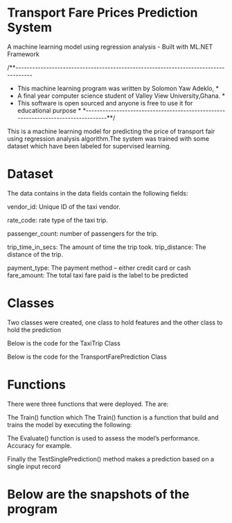 # Transport Fare Prices Prediction System
 A machine learning model using regression analysis - Built with ML.NET Framework
 
 /**------------------------------------------------------------------------------------
 * This machine learning program was written by Solomon Yaw Adeklo,                   *
 * A final year computer science student of Valley View University,Ghana.             * 
 * This software is open sourced and anyone is free to use it for educational purpose * 
 *----------------------------------------------------------------------------------**/
 
 This is a machine learning model for predicting the price of transport fair using regression analysis algorithm.The system was trained with some dataset which have been labeled for supervised learning.  
 
# Dataset
The data contains in the data fields contain the following fields:

  vendor_id: Unique ID of the taxi vendor.
  
  rate_code: rate type of the taxi trip.
  
passenger_count: number of passengers for the trip.

trip_time_in_secs: The amount of time the trip took.
trip_distance: The distance of the trip.

payment_type: The payment method  – either credit card or cash
fare_amount: The total taxi fare paid is the label to be predicted

# Classes
Two classes were created, one class to hold features and the other class to hold the prediction

Below is the code for the TaxiTrip Class

Below is the code for the TransportFarePrediction Class

# Functions
There were three functions that were deployed. The are:

The Train() function which The Train() function is a function that build and trains the model by executing the following:

The Evaluate() function is used to assess the model’s performance. Accuracy for  example.

Finally the TestSinglePrediction() method makes a prediction based on a single input record


# Below are the snapshots of the program
